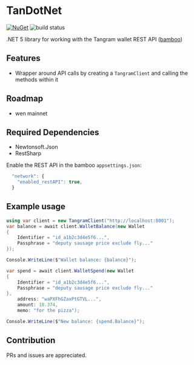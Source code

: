 # TanDotNet
[![NuGet](https://img.shields.io/nuget/v/TanDotNet.svg?style=flat&logo=nuget&color=blue)](https://www.nuget.org/packages/TanDotNet)
![build status](https://github.com/meany/TanDotNet/workflows/build/badge.svg "build status")

.NET 5 library for working with the Tangram wallet REST API ([bamboo](https://github.com/cypher-network/bamboo))

Features
----
* Wrapper around API calls by creating a `TangramClient` and calling the methods within it

Roadmap
----
* wen mainnet

Required Dependencies
----
* Newtonsoft.Json
* RestSharp

Enable the REST API in the bamboo `appsettings.json`:
```js
  "network": {
    "enabled_restAPI": true,
  }
```

Example usage
----
```c#
using var client = new TangramClient("http://localhost:8001");
var balance = await client.WalletBalance(new Wallet
{
    Identifier = "id_a1b2c3d4e5f6...",
    Passphrase = "deputy sausage price exclude fly..."
});

Console.WriteLine($"Wallet balance: {balance}");

var spend = await client.WalletSpend(new Wallet
{
    Identifier = "id_a1b2c3d4e5f6...",
    Passphrase = "deputy sausage price exclude fly..."
},
    address: "waPXFhGZaxPtGTVL...",
    amount: 18.374,
    memo: "for the pizza");

Console.WriteLine($"New balance: {spend.Balance}");
```

Contribution
----
PRs and issues are appreciated. 
